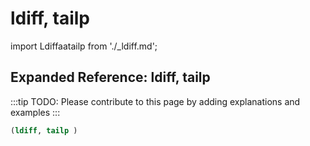 # ldiff, tailp

import Ldiffaatailp from './_ldiff.md';

<Ldiffaatailp />

## Expanded Reference: ldiff, tailp

:::tip
TODO: Please contribute to this page by adding explanations and examples
:::

```lisp
(ldiff, tailp )
```

